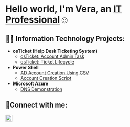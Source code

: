 <h1>Hello world, I'm Vera, an <a href="https://linkedin.com/in/veragill">IT Professional</a>☺</h1>

<h2>👨‍💻 Information Technology Projects:</h2>

- <b>osTicket (Help Desk Ticketing System)</b>
  - [osTicket: Account Admin Task](https://github.com/LittleLightV/osTicket-Account-Management)
  - [osTicket: Ticket Lifecycle](https://github.com/LittleLightV/ticket-lifecycle)
- <b>Power Shell</b>
  - [AD Account Creation Using CSV](https://github.com/LittleLightV/AD_Account_Creation_Using_CVS/tree/main)
  - [Account Creation Script](______)
- <b>Microsoft Azure</b>
  - [DNS Demonstration](https://github.com/LittleLightV/DNS_Demonstration)
  

<h2>🤳Connect with me:</h2>


[<img align="left" alt="Josh | LinkedIn" width="22px" src="https://cdn.jsdelivr.net/npm/simple-icons@v3/icons/linkedin.svg" />][linkedin]


[linkedin]: https://linkedin.com/in/veragill# 
